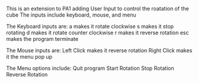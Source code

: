 This is an extension to PA1 adding User Input to control the roatation of the cube
The inputs include keyboard, mouse, and menu

The Keyboard inputs are:
a makes it rotate clockwise
s makes it stop rotating
d makes it rotate counter clockwise
r makes it reverse rotation
esc makes the program terminate

The Mouse inputs are:
Left Click makes it reverse rotation
Right Click makes it the menu pop up

The Menu options include:
Quit program
Start Rotation
Stop Rotation
Reverse Rotation
